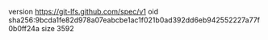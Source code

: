 version https://git-lfs.github.com/spec/v1
oid sha256:9bcda1fe82d978a07eabcbe1ac1f021b0ad392dd6eb942552227a77f0b0ff24a
size 3592
